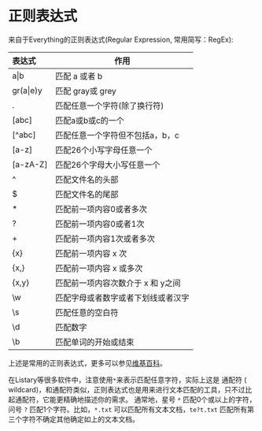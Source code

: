 # 正则表达式

来自于Everything的正则表达式(Regular Expression, 常用简写：RegEx):

|表达式| 作用|
|:--|--|
|a\|b | 匹配 a 或者 b|
|gr(a\|e)y| 匹配 gray或 grey|
|.|匹配任意一个字符(除了换行符)|
|[abc]|匹配a或b或c的一个|
|[^abc]|匹配任意一个字符但不包括a，b，c|
|[a-z]|匹配26个小写字母任意一个|
|[a-zA-Z]|匹配26个字母大小写任意一个|
|^|匹配文件名的头部|
|$|匹配文件名的尾部|
|*|匹配前一项内容0或者多次|
|?|匹配前一项内容0或者1次|
|+|匹配前一项内容1次或者多次|
|{x}|匹配前一项内容 x 次|
|{x,}|匹配前一项内容 x 或多次|
|{x,y}|匹配前一项内容次数介于 x 和 y之间|
|\w|匹配字母或者数字或者下划线或者汉字|
|\s|匹配任意的空白符|
|\d|匹配数字|
|\b|匹配单词的开始或结束|

上述是常用的正则表达式，更多可以参见[维基百科](https://zh.wikipedia.org/wiki/正则表达式)。


在Listary等很多软件中，注意使用`*`来表示匹配任意字符，实际上这是 通配符 ( wildcard)，和通配符类似，正则表达式也是用来进行文本匹配的工具，只不过比起通配符，它能更精确地描述你的需求。 通常地，星号 `*` 匹配0个或以上的字符，问号 `?` 匹配1个字符。比如，`*.txt` 可以匹配所有文本文档，`te?t.txt` 匹配所有第三个字符不确定其他确定如上的文本文档。



 